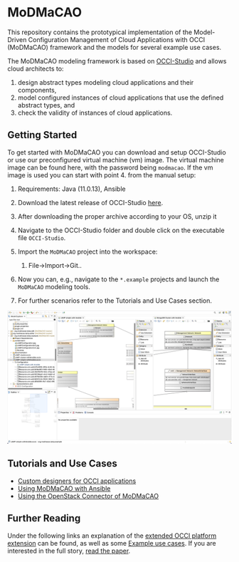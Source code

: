 # MoDMaCAO
This repository contains the prototypical implementation of the Model-Driven Configuration Management
of Cloud Applications with OCCI (MoDMaCAO) framework and the models for several example use cases.

The MoDMaCAO modeling framework is based on [OCCI-Studio](https://github.com/occiware/OCCI-Studio) and allows cloud architects to: 
1.  design abstract types modeling cloud applications  and  their  components, 
2.  model  configured instances of cloud applications that use the defined abstract types, and 
3.  check the validity of instances of cloud applications.

## Getting Started
To get started with MoDMaCAO you can download and setup OCCI-Studio or use our preconfigured virtual machine (vm) image.
The virtual machine image can be found here, with the password being `modmacao`.
If the vm image is used you can start with point 4. from the manual setup:

1. Requirements: Java (11.0.13), Ansible

2. Download the latest release of OCCI-Studio [here](https://github.com/occiware/OCCI-Studio/releases/tag/current).

3. After downloading the proper archive according to your OS, unzip it

4. Navigate to the OCCI-Studio folder and double click on the executable file `OCCI-Studio`.

5. Import the `MoDMaCAO` project into the workspace:
	1. File->Import->Git..
6. Now you can, e.g., navigate to the `*.example` projects and launch the `MoDMaCAO` modeling tools. 
7. For further scenarios refer to the Tutorials and Use Cases section.

![MoDMaCAO modeling framework](/doc/modmacao-configuration-framework.png)


## Tutorials and Use Cases
- [Custom designers for OCCI applications](doc/designertutorial/overview.md)
- [Using MoDMaCAO with Ansible](doc/ansibletutorial/overview.md)
- [Using the OpenStack Connector of MoDMaCAO](doc/openstacktutorial/overview.md)

## Further Reading
Under the following links an explanation of the [extended OCCI platform extension](doc/extension) can be found, as well as some [Example use cases](doc/usecases/usecasedoc.md).
If you are interested in the full story, [read the paper](https://doi.org/10.5220/0006693001000111).
